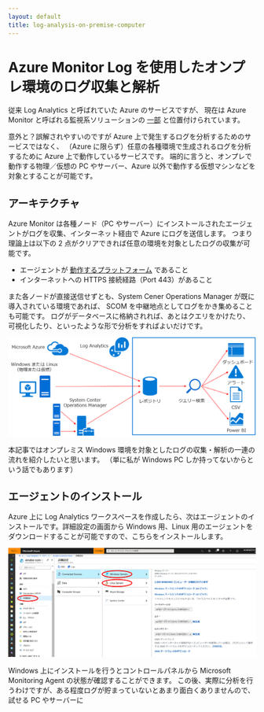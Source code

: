 ```yaml
---
layout: default
title: log-analysis-on-premise-computer
---
```


# Azure Monitor Log を使用したオンプレ環境のログ収集と解析

従来 Log Analytics と呼ばれていた Azure のサービスですが、
現在は Azure Monitor と呼ばれる監視系ソリューションの
[一部](https://docs.microsoft.com/ja-jp/azure/azure-monitor/azure-monitor-log-hub)
と位置付けられています。

意外と？誤解されやすいのですが Azure 上で発生するログを分析するためのサービスではなく、 
（Azure に限らず）任意の各種環境で生成されるログを分析するために Azure 上で動作しているサービスです。
端的に言うと、オンプレで動作する物理／仮想の PC やサーバー、Azure 以外で動作する仮想マシンなどを対象とすることが可能です。

## アーキテクチャ

Azure Monitor は各種ノード（PC やサーバー）にインストールされたエージェントがログを収集、インターネット経由で Azure にログを送信します。
つまり理論上は以下の 2 点がクリアできれば任意の環境を対象としたログの収集が可能です。

- エージェントが [動作するプラットフォーム](https://docs.microsoft.com/ja-jp/azure/azure-monitor/platform/log-analytics-agent#supported-windows-operating-systems) であること
- インターネットへの HTTPS 接続経路（Port 443）があること

また各ノードが直接送信せずとも、System Cener Operations Manager が既に導入されている環境であれば、
SCOM を中継地点としてログをかき集めることも可能です。
ログがデータベースに格納されれば、あとはクエリをかけたり、可視化したり、といったような形で分析をすればよいだけです。

![Log Analyticsのアーキテクチャ](./images/architecture-of-log-analytics.png)

本記事ではオンプレミス Windows 環境を対象としたログの収集・解析の一連の流れを紹介したいと思います。
（単に私が Windows PC しか持ってないからという話でもあります）

## エージェントのインストール

Azure 上に Log Analytics ワークスペースを作成したら、次はエージェントのインストールです。詳細設定の画面から Windows 用、Linux 用のエージェントをダウンロードすることが可能ですので、こちらをインストールします。

![エージェントの取得](./images/download-agent.png)

Windows 上にインストールを行うとコントロールパネルから Microsoft Monitoring Agent の状態が確認することができます。
この後、実際に分析を行うわけですが、ある程度ログが貯まっていないとあまり面白くありませんので、
試せる PC やサーバーに


